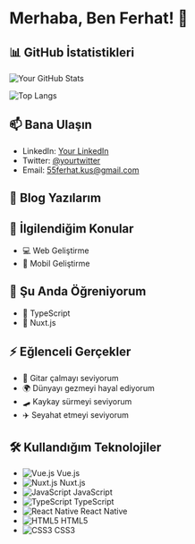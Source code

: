 # Merhaba, Ben Ferhat! 👋

## 📊 GitHub İstatistikleri

![Your GitHub Stats](https://github-readme-stats.vercel.app/api?username=Ferhat-kus&show_icons=true&theme=radical)

![Top Langs](https://github-readme-stats.vercel.app/api/top-langs/?username=Ferhat-kus&layout=compact&theme=radical)

<!--
## 🌟 Popüler Repositories

[![Repo 1](https://github-readme-stats.vercel.app/api/pin/?username=Ferhat-kus&repo=repo1&theme=radical)](https://github.com/Ferhat-kus/repo1)
[![Repo 2](https://github-readme-stats.vercel.app/api/pin/?username=Ferhat-kus&repo=repo2&theme=radical)](https://github.com/Ferhat-kus/repo2)
-->

## 📫 Bana Ulaşın

- LinkedIn: [Your LinkedIn](https://www.linkedin.com/in/yourprofile)
- Twitter: [@yourtwitter](https://twitter.com/yourtwitter)
- Email: 55ferhat.kus@gmail.com

## 📝 Blog Yazılarım

<!-- BLOG-POST-LIST:START -->
<!-- BLOG-POST-LIST:END -->

## 💬 İlgilendiğim Konular

- 💻 Web Geliştirme
- 📱 Mobil Geliştirme

<!--
- 📊 Veri Analizi
- 🚀 Yapay Zeka
-->

## 🌱 Şu Anda Öğreniyorum

- 🚀 TypeScript
- 🐍 Nuxt.js

## ⚡ Eğlenceli Gerçekler

- 🎸 Gitar çalmayı seviyorum
- 🌍 Dünyayı gezmeyi hayal ediyorum
- 🛹 Kaykay sürmeyi seviyorum
- ✈️ Seyahat etmeyi seviyorum

## 🛠 Kullandığım Teknolojiler

- ![Vue.js](https://img.shields.io/badge/Vue.js-35495E?style=flat-square&logo=vue-dot-js&logoColor=4FC08D) Vue.js
- ![Nuxt.js](https://img.shields.io/badge/Nuxt.js-00C58E?style=flat-square&logo=nuxt-dot-js&logoColor=white) Nuxt.js
- ![JavaScript](https://img.shields.io/badge/JavaScript-F7DF1E?style=flat-square&logo=javascript&logoColor=black) JavaScript
- ![TypeScript](https://img.shields.io/badge/TypeScript-3178C6?style=flat-square&logo=typescript&logoColor=white) TypeScript
- ![React Native](https://img.shields.io/badge/React_Native-20232A?style=flat-square&logo=react&logoColor=61DAFB) React Native
- ![HTML5](https://img.shields.io/badge/HTML5-E34F26?style=flat-square&logo=html5&logoColor=white) HTML5
- ![CSS3](https://img.shields.io/badge/CSS3-1572B6?style=flat-square&logo=css3&logoColor=white) CSS3

<!--
[![Visitor Badge](https://visitor-badge.laobi.icu/badge?page_id=Ferhat-kus.Ferhat-kus)](https://github.com/Ferhat-kus)
-->
